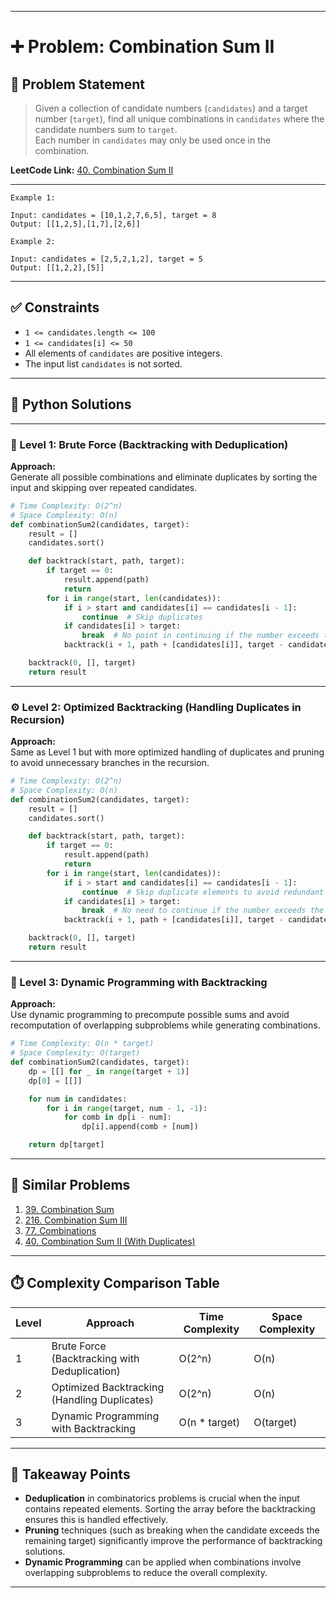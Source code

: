 
---

# ➕ Problem: Combination Sum II

## 📘 Problem Statement

> Given a collection of candidate numbers (`candidates`) and a target number (`target`), find all unique combinations in `candidates` where the candidate numbers sum to `target`.  
> Each number in `candidates` may only be used once in the combination.

**LeetCode Link:** [40. Combination Sum II](https://leetcode.com/problems/combination-sum-ii/)

---

```
Example 1:

Input: candidates = [10,1,2,7,6,5], target = 8
Output: [[1,2,5],[1,7],[2,6]]

Example 2:

Input: candidates = [2,5,2,1,2], target = 5
Output: [[1,2,2],[5]]
```

---

## ✅ Constraints

- `1 <= candidates.length <= 100`
- `1 <= candidates[i] <= 50`
- All elements of `candidates` are positive integers.
- The input list `candidates` is not sorted.

---

## 🧠 Python Solutions

---

### 🧪 Level 1: Brute Force (Backtracking with Deduplication)

**Approach:**  
Generate all possible combinations and eliminate duplicates by sorting the input and skipping over repeated candidates.

```python
# Time Complexity: O(2^n)
# Space Complexity: O(n)
def combinationSum2(candidates, target):
    result = []
    candidates.sort()

    def backtrack(start, path, target):
        if target == 0:
            result.append(path)
            return
        for i in range(start, len(candidates)):
            if i > start and candidates[i] == candidates[i - 1]:
                continue  # Skip duplicates
            if candidates[i] > target:
                break  # No point in continuing if the number exceeds the target
            backtrack(i + 1, path + [candidates[i]], target - candidates[i])

    backtrack(0, [], target)
    return result
```

---

### ⚙️ Level 2: Optimized Backtracking (Handling Duplicates in Recursion)

**Approach:**  
Same as Level 1 but with more optimized handling of duplicates and pruning to avoid unnecessary branches in the recursion.

```python
# Time Complexity: O(2^n)
# Space Complexity: O(n)
def combinationSum2(candidates, target):
    result = []
    candidates.sort()

    def backtrack(start, path, target):
        if target == 0:
            result.append(path)
            return
        for i in range(start, len(candidates)):
            if i > start and candidates[i] == candidates[i - 1]:
                continue  # Skip duplicate elements to avoid redundant combinations
            if candidates[i] > target:
                break  # No need to continue if the number exceeds the target
            backtrack(i + 1, path + [candidates[i]], target - candidates[i])

    backtrack(0, [], target)
    return result
```

---

### 🚀 Level 3: Dynamic Programming with Backtracking

**Approach:**  
Use dynamic programming to precompute possible sums and avoid recomputation of overlapping subproblems while generating combinations.

```python
# Time Complexity: O(n * target)
# Space Complexity: O(target)
def combinationSum2(candidates, target):
    dp = [[] for _ in range(target + 1)]
    dp[0] = [[]]

    for num in candidates:
        for i in range(target, num - 1, -1):
            for comb in dp[i - num]:
                dp[i].append(comb + [num])

    return dp[target]
```

---

## 🔗 Similar Problems

1. [39. Combination Sum](https://leetcode.com/problems/combination-sum/)
2. [216. Combination Sum III](https://leetcode.com/problems/combination-sum-iii/)
3. [77. Combinations](https://leetcode.com/problems/combinations/)
4. [40. Combination Sum II (With Duplicates)](https://leetcode.com/problems/combination-sum-ii/)

---

## ⏱️ Complexity Comparison Table

| Level | Approach                         | Time Complexity | Space Complexity |
|-------|----------------------------------|-----------------|------------------|
| 1     | Brute Force (Backtracking with Deduplication) | O(2^n)          | O(n)             |
| 2     | Optimized Backtracking (Handling Duplicates)  | O(2^n)          | O(n)             |
| 3     | Dynamic Programming with Backtracking | O(n * target)  | O(target)        |

---

## 📌 Takeaway Points

- **Deduplication** in combinatorics problems is crucial when the input contains repeated elements. Sorting the array before the backtracking ensures this is handled effectively.
- **Pruning** techniques (such as breaking when the candidate exceeds the remaining target) significantly improve the performance of backtracking solutions.
- **Dynamic Programming** can be applied when combinations involve overlapping subproblems to reduce the overall complexity.

---
